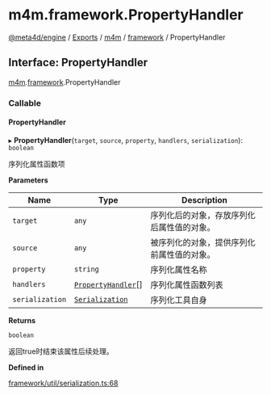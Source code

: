 # m4m.framework.PropertyHandler

[@meta4d/engine](../) / [Exports](../modules/) / [m4m](../modules/m4m.md) / [framework](../modules/m4m.framework.md) / PropertyHandler

## Interface: PropertyHandler

[m4m](../modules/m4m.md).[framework](../modules/m4m.framework.md).PropertyHandler

### Callable

#### PropertyHandler

▸ **PropertyHandler**(`target`, `source`, `property`, `handlers`, `serialization`): `boolean`

序列化属性函数项

**Parameters**

| Name            | Type                                                         | Description           |
| --------------- | ------------------------------------------------------------ | --------------------- |
| `target`        | `any`                                                        | 序列化后的对象，存放序列化后属性值的对象。 |
| `source`        | `any`                                                        | 被序列化的对象，提供序列化前属性值的对象。 |
| `property`      | `string`                                                     | 序列化属性名称               |
| `handlers`      | [`PropertyHandler`](m4m.framework.PropertyHandler.md)\[]     | 序列化属性函数列表             |
| `serialization` | [`Serialization`](../classes/m4m.framework.Serialization.md) | 序列化工具自身               |

**Returns**

`boolean`

返回true时结束该属性后续处理。

**Defined in**

[framework/util/serialization.ts:68](https://github.com/meta4d-me/meta4d-engine/blob/cf6bfe6/src/framework/util/serialization.ts#L68)
